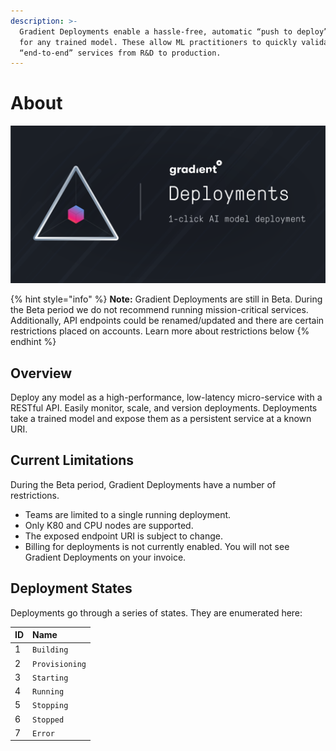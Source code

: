 ```yaml
---
description: >-
  Gradient Deployments enable a hassle-free, automatic “push to deploy” option
  for any trained model. These allow ML practitioners to quickly validate
  “end-to-end” services from R&D to production.
---
```


# About

![](../.gitbook/assets/image%20%2814%29.png)

{% hint style="info" %}
**Note:** Gradient Deployments are still in Beta. During the Beta period we do not recommend running mission-critical services. Additionally, API endpoints could be renamed/updated and there are certain restrictions placed on accounts. Learn more about restrictions below
{% endhint %}

## Overview

Deploy any model as a high-performance, low-latency micro-service with a RESTful API. Easily monitor, scale, and version deployments.  Deployments take a trained model and expose them as a persistent service at a known URI.

## Current Limitations

During the Beta period, Gradient Deployments have a number of restrictions.

* Teams are limited to a single running deployment. 
* Only K80 and CPU nodes are supported.
* The exposed endpoint URI is subject to change.
* Billing for deployments is not currently enabled. You will not see Gradient Deployments on your invoice.

## Deployment States

Deployments go through a series of states. They are enumerated here:

| ID | Name |
| :--- | :--- |
| 1 |  `Building`  |
| 2 | `Provisioning` |
| 3 | `Starting` |
| 4 | `Running` |
| 5 | `Stopping` |
| 6 | `Stopped` |
| 7 | `Error` |

